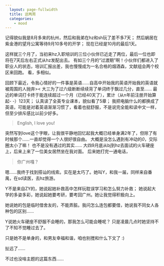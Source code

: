 ```yaml
---
  layout: page-fullwidth
  title: 这两周
  categories:
    - mood
---
```


记得貌似我是8月多来的杭州，然后和我弟在hz和sh玩了差不多7天；
然后蜗居在紫金港的望月公寓等待9月10多号的开学；
现在已经是10月的最后1天。

这样就三个月了，当初来hz入职培训的三位小伙伴已近走了两位，最后一位也即将在7天后左右正式从hz发配出去。
有如三个月的“过渡期”啊！小伙伴们都进入了职业人的状态，培训汇报出差，我也慢慢成为一名合格的烟酒森，文献组会两个校区来回跑。
看，多相似。

回顾下最近，令我心情好的一件事是英语……自高中开始我的英语开始我的英语就被周围的人抛弃>< 
大三为了过六级断断续续背了单词终于飘过几分，直至……
最近的单词打卡终于能连续超过一个月（已经40天了），累计（从n年前注册开始算起- -）123天；
认真读了全英专业课本，貌似看了5章；
我把电脑什么的都换成了英语，可能是对着英语渐渐习惯了，看着也挺舒服，不是说完全能和读中文一样，但至少排斥感比以前少好多。

>English, I love you!

突然写到love这个字眼，让我很平静地回忆起我大概已经单身满2年了，但除了有时候那个……一直却觉得一个人很好很自由。
大概是没怎么遇到有冲动的*0*，交际圈太小了嘛！
也不是没有遇过的其实……
大四9月底从bj到hz去面试的火车硬座上，后来上来了一位美女居然坐在我对面。
后来她打完一通电话，

>你广州嘎？

嗯……我终于找到搭讪的线索。实在是太巧了。她叫Y，和我一届，同样来自番禺，在sd读医，去hz旅游。

Y不是来自ZY的，她说起她补救高中怎样玩耽误学习和怎么努力补救；
她说起大学的多姿多彩，她说起她要考研，要考回广州。她让我觉得积极向上。

她说她的包是临时借舍友的，不能弄脏。我问怎么连包都要借，她说我不同女人各种包的区别……

Y说她火车硬座不舒服不会睡的，那我怎么可能会睡呢？
只是凌晨几点时她坚持不了不知不觉睡过去了。

只是她不是单身的，和男友幸福和谐，咱也别搅和什么下文了 :)


扯远了……

不过也没啥主题的这篇东西……
